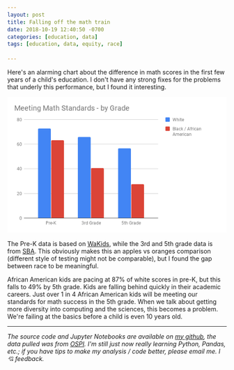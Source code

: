 ```yaml
---
layout: post
title: Falling off the math train
date: 2018-10-19 12:40:50 -0700
categories: [education, data]
tags: [education, data, equity, race]

---
```


Here's an alarming chart about the difference in math scores in the first few years of a child's education. I don't have any strong fixes for the problems that underly this performance, but I found it interesting.
<!--more-->

![Fall off in students meeting math standards by grade](/public/images/meeting-math-standards.png)

The Pre-K data is based on [WaKids](http://www.k12.wa.us/wakids/), while the 3rd and 5th grade data is from [SBA](http://www.k12.wa.us/smarter/). This obviously makes this an apples vs oranges comparison (different style of testing might not be comparable), but I found the gap between race to be meaningful.

African American kids are pacing at 87% of white scores in pre-K, but this falls to 49% by 5th grade. Kids are falling behind quickly in their academic careers. Just over 1 in 4 African American kids will be meeting our standards for math success in the 5th grade. When we talk about getting more diversity into computing and the sciences, this becomes a problem. We're failing at the basics before a child is even 10 years old.


---

*The source code and Jupyter Notebooks are available on [my github](https://github.com/sachbhat/school-analysis), the data pulled was from [OSPI](http://www.k12.wa.us/DataAdmin/default.aspx). I'm still just now really learning Python, Pandas, etc.; if you have tips to make my analysis / code better, please email me. I 💘 feedback.*

